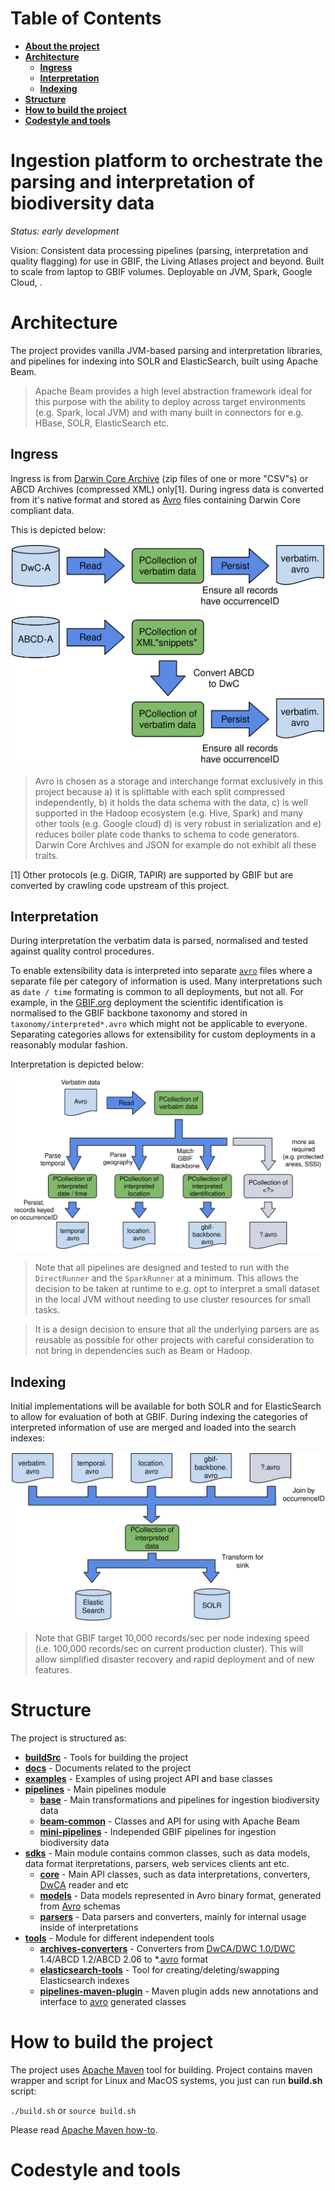 # Table of Contents

- [**About the project**](https://github.com/gbif/artery#ingestion-platform-to-orchestrate-the-parsing-and-interpretation-of-biodiversity-data)
- [**Architecture**](https://github.com/gbif/artery#architecture)
    - [**Ingress**](https://github.com/gbif/artery#ingress)
    - [**Interpretation**](https://github.com/gbif/artery#interpretation)
    - [**Indexing**](https://github.com/gbif/artery#indexing)
- [**Structure**](https://github.com/gbif/artery#structure)
- [**How to build the project**](https://github.com/gbif/artery#how-to-build-the-project)
- [**Codestyle and tools**](https://github.com/gbif/artery#codestyle-and-tools)

# Ingestion platform to orchestrate the parsing and interpretation of biodiversity data

_Status: early development_

Vision: Consistent data processing pipelines (parsing, interpretation and quality flagging) for use in GBIF, the Living Atlases project and beyond.
Built to scale from laptop to GBIF volumes. Deployable on JVM, Spark, Google Cloud, <insert your favourite cloud provider here>.

# Architecture

The project provides vanilla JVM-based parsing and interpretation libraries, and pipelines for indexing into SOLR and ElasticSearch, built using Apache Beam.

> Apache Beam provides a high level abstraction framework ideal for this purpose with the ability to deploy across target environments (e.g. Spark, local JVM) and with many built in connectors for e.g. HBase, SOLR, ElasticSearch etc.

## Ingress

Ingress is from [Darwin Core Archive](https://www.tdwg.org/standards/dwc/) (zip files of one or more "CSV"s) or ABCD Archives (compressed XML) only[1].
During ingress data is converted from it's native format and stored as [Avro](https://avro.apache.org/docs/current/) files containing Darwin Core compliant data.

This is depicted below:

![Ingress](./docs/images/ingress.svg)

> Avro is chosen as a storage and interchange format exclusively in this project because a) it is splittable with each split compressed independently, b) it holds the data schema with the data, c) is well supported in the Hadoop ecosystem (e.g. Hive, Spark) and many other tools (e.g. Google cloud) d) is very robust in serialization and e) reduces boiler plate code thanks to schema to code generators. Darwin Core Archives and JSON for example do not exhibit all these traits.

[1] Other protocols (e.g. DiGIR, TAPIR) are supported by GBIF but are converted by crawling code upstream of this project.

## Interpretation

During interpretation the verbatim data is parsed, normalised and tested against quality control procedures.

To enable extensibility data is interpreted into separate [`avro`](https://avro.apache.org/docs/current/) files where a separate file per category of information is used.  Many interpretations such as `date / time` formating is common to all deployments, but not all.
For example, in the [GBIF.org](https://www.gbif.org) deployment the scientific identification is normalised to the GBIF backbone taxonomy and stored in `taxonomy/interpreted*.avro` which might not be applicable to everyone.
Separating categories allows for extensibility for custom deployments in a reasonably modular fashion.

Interpretation is depicted below:

![Ingress](./docs/images/interpret.svg)

> Note that all pipelines are designed and tested to run with the `DirectRunner` and the `SparkRunner` at a minimum.  This allows the decision to be taken at runtime to e.g. opt to interpret a small dataset in the local JVM without needing to use cluster resources for small tasks.

> It is a design decision to ensure that all the underlying parsers are as reusable as possible for other projects with careful consideration to not bring in dependencies such as Beam or Hadoop.

## Indexing

Initial implementations will be available for both SOLR and for ElasticSearch to allow for evaluation of both at GBIF.
During indexing the categories of interpreted information of use are merged and loaded into the search indexes:

![Ingress](./docs/images/index.svg)

> Note that GBIF target 10,000 records/sec per node indexing speed (i.e. 100,000 records/sec on current production cluster).  This will allow simplified disaster recovery and rapid deployment and of new features.

# Structure

The project is structured as:

- [**buildSrc**](https://github.com/gbif/artery/tree/master/buildSrc) - Tools for building the project
- [**docs**](https://github.com/gbif/artery/tree/master/docs) - Documents related to the project
- [**examples**](https://github.com/gbif/artery/tree/master/examples) - Examples of using project API and base classes
- [**pipelines**](https://github.com/gbif/artery/tree/master/pipelines) - Main pipelines module
    - [**base**](https://github.com/gbif/artery/tree/master/pipelines/base) - Main transformations and pipelines for ingestion biodiversity data
    - [**beam-common**](https://github.com/gbif/artery/tree/master/pipelines/beam-common) - Classes and API for using with Apache Beam
    - [**mini-pipelines**](https://github.com/gbif/artery/tree/master/pipelines/mini-pipelines) - Independed GBIF pipelines for ingestion biodiversity data
- [**sdks**](https://github.com/gbif/artery/tree/master/sdks) - Main module contains common classes, such as data models, data format iterpretations, parsers, web services clients ant etc.
    - [**core**](https://github.com/gbif/artery/tree/master/sdks/core) - Main API classes, such as data interpretations, converters, [DwCA](https://www.tdwg.org/standards/dwc/) reader and etc
    - [**models**](https://github.com/gbif/artery/tree/master/sdks/models) - Data models represented in Avro binary format, generated from [Avro](https://avro.apache.org/docs/current/) schemas
    - [**parsers**](https://github.com/gbif/artery/tree/master/sdks/parsers) - Data parsers and converters, mainly for internal usage inside of interpretations
- [**tools**](https://github.com/gbif/artery/tree/master/tools) - Module for different independent tools
    - [**archives-converters**](https://github.com/gbif/artery/tree/master/tools/archives-converters) - Converters from [DwCA/DWC 1.0/DWC](https://www.tdwg.org/standards/dwc/) 1.4/ABCD 1.2/ABCD 2.06 to *.[avro](https://avro.apache.org/docs/current/) format
    - [**elasticsearch-tools**](https://github.com/gbif/artery/tree/master/tools/elasticsearch-tools) - Tool for creating/deleting/swapping Elasticsearch indexes
    - [**pipelines-maven-plugin**](https://github.com/gbif/artery/tree/master/tools/pipelines-maven-plugin) - Maven plugin adds new annotations and interface to [avro](https://avro.apache.org/docs/current/) generated classes

# How to build the project

The project uses [Apache Maven](https://maven.apache.org/) tool for building. Project contains maven wrapper and script for Linux and MacOS systems, you just can run **build.sh** script:

```./build.sh``` or ```source build.sh```

Please read [Apache Maven how-to](https://maven.apache.org/run.html).

# Codestyle and tools





